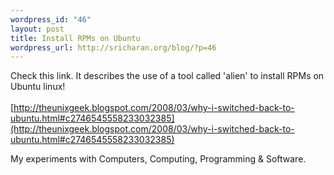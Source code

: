 ```yaml
--- 
wordpress_id: "46"
layout: post
title: Install RPMs on Ubuntu
wordpress_url: http://sricharan.org/blog/?p=46
---
```

Check this link. It describes the use of a tool called 'alien' to install RPMs on Ubuntu linux!<br /><br />[http://theunixgeek.blogspot.com/2008/03/why-i-switched-back-to-ubuntu.html#c2746545558233032385](http://theunixgeek.blogspot.com/2008/03/why-i-switched-back-to-ubuntu.html#c2746545558233032385)<div class="blogger-post-footer">My experiments with Computers, Computing, Programming & Software.</div>
